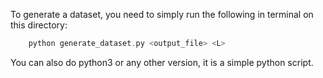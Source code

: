 To generate a dataset, you need to simply run the following in terminal on this directory:
```cpp
    python generate_dataset.py <output_file> <L>
```
You can also do python3 or any other version, it is a simple python script.